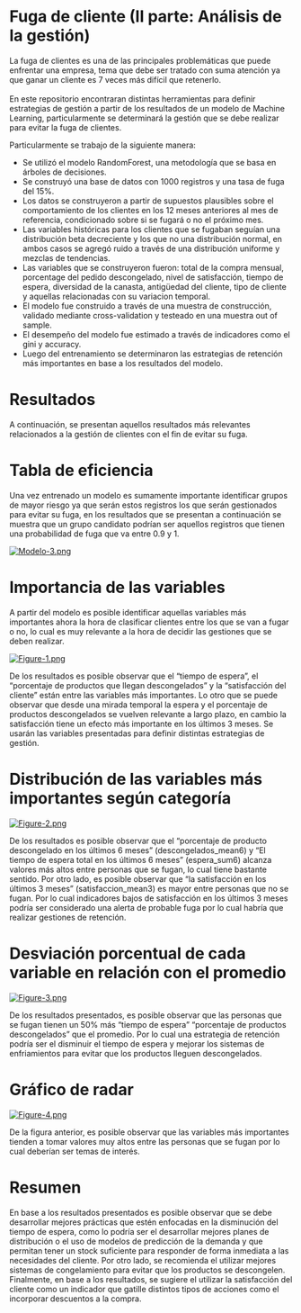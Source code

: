 # Fuga de cliente (II parte: Análisis de la gestión)

La fuga de clientes es una de las principales problemáticas que puede enfrentar una empresa, tema que debe ser tratado con suma atención ya que ganar un cliente es 7 veces más difícil que retenerlo.\
\
En este repositorio encontraran distintas herramientas para definir estrategias de gestión a partir de los resultados de un modelo de Machine Learning, particularmente se determinará la gestión que se debe realizar para evitar la fuga de clientes. 

Particularmente se trabajo de la siguiente manera:
* Se utilizó el modelo RandomForest, una metodología que se basa en árboles de decisiones.
* Se construyó una base de datos con 1000 registros y una tasa de fuga del 15%.
* Los datos se construyeron a partir de supuestos plausibles sobre el comportamiento de los clientes en los 12 meses anteriores al mes de referencia, condicionado sobre si se fugará o no el próximo mes.
* Las variables históricas para los clientes que se fugaban seguían una distribución beta decreciente y los que no una distribución normal, en ambos casos se agregó ruido a través de una distribución uniforme y mezclas de tendencias.
* Las variables que se construyeron fueron: total de la compra mensual, porcentage del pedido descongelado, nivel de satisfacción, tiempo de espera, diversidad de la canasta, antigüedad del cliente, tipo de cliente y aquellas relacionadas con su variacion temporal.
* El modelo fue construido a través de una muestra de construcción, validado mediante cross-validation y testeado en una muestra out of sample.
* El desempeño del modelo fue estimado a través de indicadores como el gini y accuracy.
* Luego del entrenamiento se determinaron las estrategias de retención más importantes en base a los resultados del modelo.

# Resultados
A continuación, se presentan aquellos resultados más relevantes relacionados a la gestión de clientes con el fin de evitar su fuga.

# Tabla de eficiencia
Una vez entrenado un modelo es sumamente importante identificar grupos de mayor riesgo ya que serán estos registros los que serán gestionados para evitar su fuga, en los resultados que se presentan a continuación se muestra que un grupo candidato podrían ser aquellos registros que tienen una probabilidad de fuga que va entre 0.9 y 1.

[![Modelo-3.png](https://i.postimg.cc/8zpJCsPt/Modelo-3.png)](https://postimg.cc/ppSXGWjF)

# Importancia de las variables
A partir del modelo es posible identificar aquellas variables más importantes ahora la hora de clasificar clientes entre los que se van a fugar o no, lo cual es muy relevante a la hora de decidir las gestiones que se deben realizar.

[![Figure-1.png](https://i.postimg.cc/Pqjnzv0k/Figure-1.png)](https://postimg.cc/18JdyX9W)

De los resultados es posible observar que el “tiempo de espera”, el “porcentaje de productos que llegan descongelados” y la “satisfacción del cliente” están entre las variables más importantes. Lo otro que se puede observar que desde una mirada temporal la espera y el porcentaje de productos descongelados se vuelven relevante a largo plazo, en cambio la satisfacción tiene un efecto más importante en los últimos 3 meses. Se usarán las variables presentadas para definir distintas estrategias de gestión.

# Distribución de las variables más importantes según categoría

[![Figure-2.png](https://i.postimg.cc/QCZrS66S/Figure-2.png)](https://postimg.cc/bDgMwRf2)

De los resultados es posible observar que el “porcentaje  de producto descongelado en los últimos 6 meses” (descongelados_mean6) y “El tiempo de espera total en los últimos 6 meses” (espera_sum6) alcanza valores más altos entre personas que se fugan, lo cual tiene bastante sentido. Por otro lado, es posible observar que “la satisfacción en los últimos 3 meses” (satisfaccion_mean3) es mayor entre personas que no se fugan. Por lo cual indicadores bajos de satisfacción en los últimos 3 meses podría ser considerado una alerta de probable fuga por lo cual habría que realizar gestiones de retención.

# Desviación porcentual de cada variable en relación con el promedio
	
[![Figure-3.png](https://i.postimg.cc/BQq62gj4/Figure-3.png)](https://postimg.cc/py6RHKQ6)

De los resultados presentados, es posible observar que las personas que se fugan tienen un 50% más “tiempo de espera” “porcentaje de productos descongelados” que el promedio. Por lo cual una estrategia de retención podría ser el disminuir el tiempo de espera y mejorar los sistemas de enfriamientos para evitar que los productos lleguen descongelados.

# Gráfico de radar

[![Figure-4.png](https://i.postimg.cc/2y884k0r/Figure-4.png)](https://postimg.cc/DJHThTVM)

De la figura anterior, es posible observar que las variables más importantes tienden a tomar valores muy altos entre las personas que se fugan por lo cual deberían ser temas de interés.

# Resumen

En base a los resultados presentados es posible observar que se debe desarrollar mejores prácticas que estén enfocadas en la disminución del tiempo de espera, como lo podría ser el desarrollar mejores planes de distribución o el uso de modelos de predicción de la demanda y que permitan tener un stock suficiente para responder de forma inmediata a las necesidades del cliente. Por otro lado, se recomienda el utilizar mejores sistemas de congelamiento para evitar que los productos se descongelen. Finalmente, en base a los resultados, se sugiere el utilizar la satisfacción del cliente como un indicador que gatille distintos tipos de acciones como el incorporar descuentos a la compra.
